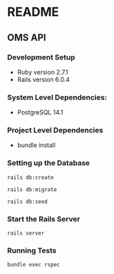 # README
## OMS API

### Development Setup
- Ruby version 2.7.1
- Rails version 6.0.4
### System Level Dependencies:
- PostgreSQL 14.1
### Project Level Dependencies
- bundle install
### Setting up the Database
```
rails db:create
```
```
rails db:migrate
```
```
rails db:seed
```
### Start the Rails Server
```
rails server
```
### Running Tests
```
bundle exec rspec
```

